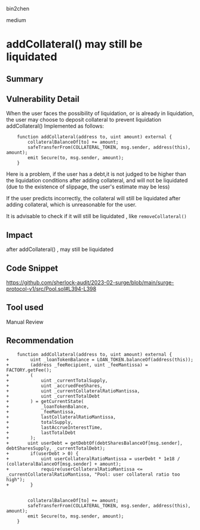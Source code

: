 bin2chen

medium

# addCollateral() may still be liquidated

## Summary

## Vulnerability Detail
When the user faces the possibility of liquidation, or is already in liquidation, the user may choose to deposit collateral to prevent liquidation
addCollateral() Implemented as follows:
```solidity
    function addCollateral(address to, uint amount) external {
        collateralBalanceOf[to] += amount;
        safeTransferFrom(COLLATERAL_TOKEN, msg.sender, address(this), amount);
        emit Secure(to, msg.sender, amount);
    }
```
Here is a problem, if the user has a debt,it is not judged to be higher than the liquidation conditions after adding collateral, and will not be liquidated (due to the existence of slippage, the user's estimate may be less)

If the user predicts incorrectly, the collateral will still be liquidated after adding collateral, which is unreasonable for the user.

It is advisable to check if it will still be liquidated , like ```removeCollateral()```


## Impact
after addCollateral() , may still be liquidated
## Code Snippet

https://github.com/sherlock-audit/2023-02-surge/blob/main/surge-protocol-v1/src/Pool.sol#L394-L398

## Tool used

Manual Review

## Recommendation
```solidity
    function addCollateral(address to, uint amount) external {
+        uint _loanTokenBalance = LOAN_TOKEN.balanceOf(address(this));
+        (address _feeRecipient, uint _feeMantissa) = FACTORY.getFee();
+        (  
+            uint _currentTotalSupply,
+            uint _accruedFeeShares,
+            uint _currentCollateralRatioMantissa,
+            uint _currentTotalDebt
+        ) = getCurrentState(
+            _loanTokenBalance,
+            _feeMantissa,
+            lastCollateralRatioMantissa,
+            totalSupply,
+            lastAccrueInterestTime,
+            lastTotalDebt
+        );
+       uint userDebt = getDebtOf(debtSharesBalanceOf[msg.sender], debtSharesSupply, _currentTotalDebt);
+        if(userDebt > 0) {
+            uint userCollateralRatioMantissa = userDebt * 1e18 / (collateralBalanceOf[msg.sender] + amount);
+            require(userCollateralRatioMantissa <= _currentCollateralRatioMantissa, "Pool: user collateral ratio too high");
+        }


        collateralBalanceOf[to] += amount;
        safeTransferFrom(COLLATERAL_TOKEN, msg.sender, address(this), amount);
        emit Secure(to, msg.sender, amount);
    }
```

